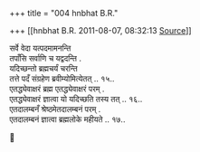 +++
title = "004 hnbhat B.R."

+++
[[hnbhat B.R.	2011-08-07, 08:32:13 [Source](https://groups.google.com/g/samskrita/c/vh6oqHHa64E)]]





सर्वे वेदा यत्पदमामनन्ति  
 तपाँसि सर्वाणि च यद्वदन्ति .  
यदिच्छन्तो ब्रह्मचर्यं चरन्ति  
 तत्ते पदँ संग्रहेण ब्रवीम्योमित्येतत् .. १५..  
एतद्ध्येवाक्षरं ब्रह्म एतद्ध्येवाक्षरं परम् .  
एतद्ध्येवाक्षरं ज्ञात्वा यो यदिच्छति तस्य तत् .. १६..  
एतदालम्बनँ श्रेष्ठमेतदालम्बनं परम् .  
एतदालम्बनं ज्ञात्वा ब्रह्मलोके महीयते .. १७..  



